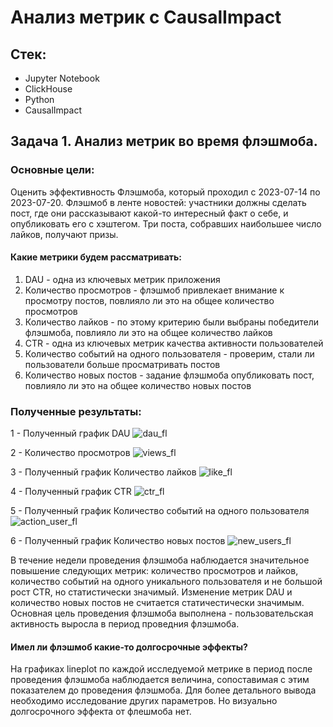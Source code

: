 # Анализ метрик с CausalImpact

## Стек:
- Jupyter Notebook
- ClickHouse
- Python
- CausalImpact

## Задача 1. Анализ метрик во время флэшмоба.
### Основные цели:
Оценить эффективность Флэшмоба, который проходил с 2023-07-14 по 2023-07-20.
Флэшмоб в ленте новостей: участники должны сделать пост, где они рассказывают какой-то интересный факт о себе, и опубликовать его с хэштегом. Три поста, собравших наибольшее число лайков, получают призы.

#### Какие метрики будем рассматривать:
1. DAU - одна из ключевых метрик приложения
2. Количество просмотров - флэшмоб привлекает внимание к просмотру постов, повлияло ли это на общее количество просмотров
3. Количество лайков - по этому критерию были выбраны победители флэшмоба, повлияло ли это на общее количество лайков
4. CTR - одна из ключевых метрик качества активности пользователей
5. Количество событий на одного пользователя - проверим, стали ли пользователи больше просматривать постов
6. Количество новых постов - задание флэшмоба опубликовать пост, повлияло ли это на общее количество новых постов

### Полученные результаты:
1 - Полученный график DAU
![dau_fl](https://github.com/maltsevak/image_readme/blob/master/dau_fl.png) 

2 - Количество просмотров
![views_fl](https://github.com/maltsevak/image_readme/blob/master/views_fl.png)

3 - Полученный график Количество лайков
![like_fl](https://github.com/maltsevak/image_readme/blob/master/likes_fl.png) 

4 - Полученный график CTR
![ctr_fl](https://github.com/maltsevak/image_readme/blob/master/ctr_fl.png)

5 - Полученный график Количество событий на одного пользователя
![action_user_fl](https://github.com/maltsevak/image_readme/blob/master/action_user_fl.png) 

6 - Полученный график Количество новых постов
![new_users_fl](https://github.com/maltsevak/image_readme/blob/master/new_posts_fl.png)

В течение недели проведения флэшмоба наблюдается значительное повышение следующих метрик: количество просмотров и лайков, количество событий на одного уникального пользователя и не большой рост CTR, но статистически значимый.
Изменение метрик DAU и количество новых постов не считается статичестически значимым.
Основная цель проведения флэшмоба выполнена - пользовательская активность выросла в период проведния флэшмоба.

#### Имел ли флэшмоб какие-то долгосрочные эффекты?
На графиках lineplot по каждой исследуемой метрике в период после проведения флэшмоба наблюдается величина, сопоставимая с этим показателем до проведения флэшмоба.
Для более детального вывода необходимо исследование других параметров. Но визуально долгосрочного эффекта от флешмоба нет.